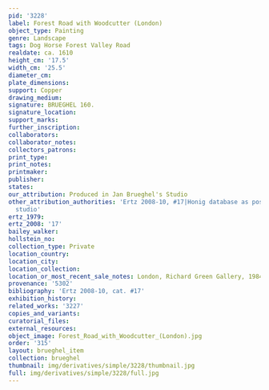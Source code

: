 ```yaml
---
pid: '3228'
label: Forest Road with Woodcutter (London)
object_type: Painting
genre: Landscape
tags: Dog Horse Forest Valley Road
realdate: ca. 1610
height_cm: '17.5'
width_cm: '25.5'
diameter_cm: 
plate_dimensions: 
support: Copper
drawing_medium: 
signature: BRUEGHEL 160.
signature_location: 
support_marks: 
further_inscription: 
collaborators: 
collaborator_notes: 
collectors_patrons: 
print_type: 
print_notes: 
printmaker: 
publisher: 
states: 
our_attribution: Produced in Jan Brueghel's Studio
other_attribution_authorities: 'Ertz 2008-10, #17|Honig database as possibly Jan and
  studio'
ertz_1979: 
ertz_2008: '17'
bailey_walker: 
hollstein_no: 
collection_type: Private
location_country: 
location_city: 
location_collection: 
location_or_most_recent_sale_notes: London, Richard Green Gallery, 1984
provenance: '5302'
bibliography: 'Ertz 2008-10, cat. #17'
exhibition_history: 
related_works: '3227'
copies_and_variants: 
curatorial_files: 
external_resources: 
object_image: Forest_Road_with_Woodcutter_(London).jpg
order: '315'
layout: brueghel_item
collection: brueghel
thumbnail: img/derivatives/simple/3228/thumbnail.jpg
full: img/derivatives/simple/3228/full.jpg
---
```

